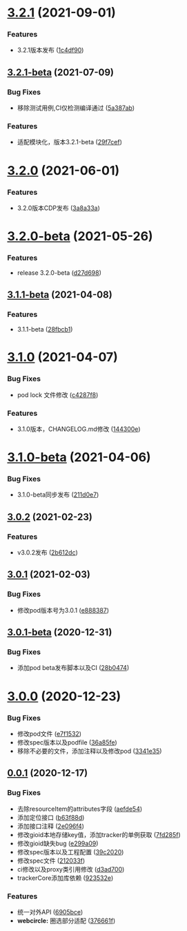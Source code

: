 #  [3.2.1](https://github.com/growingio/growingio-sdk-ios-autotracker-cdp/compare/3.2.1beta...3.2.1) (2021-09-01)


### Features

* 3.2.1版本发布 ([1c4df90](https://github.com/growingio/growingio-sdk-ios-autotracker-cdp/commit/1c4df90eaad4d8e3210c81a0e65d34f88c0c8581))



## [3.2.1-beta](https://github.com/growingio/growingio-sdk-ios-autotracker-cdp/compare/3.2.0...3.2.1-beta) (2021-07-09)


### Bug Fixes

* 移除测试用例,CI仅检测编译通过 ([5a387ab](https://github.com/growingio/growingio-sdk-ios-autotracker-cdp/commit/5a387ab975deb2864bfa4f628929754e1f907230))


### Features

* 适配模块化，版本3.2.1-beta ([29f7cef](https://github.com/growingio/growingio-sdk-ios-autotracker-cdp/commit/29f7cefbe61b90a23c5b0dc4bd63c69732e7f0c0))



# [3.2.0](https://github.com/growingio/growingio-sdk-ios-autotracker-cdp/compare/3.2.0-beta...3.2.0) (2021-06-01)


### Features

* 3.2.0版本CDP发布 ([3a8a33a](https://github.com/growingio/growingio-sdk-ios-autotracker-cdp/commit/3a8a33a2e5d949eb1f783a957a8bbd5fcb4d8c87))



# [3.2.0-beta](https://github.com/growingio/growingio-sdk-ios-autotracker-cdp/compare/3.1.1-beta...3.2.0-beta) (2021-05-26)


### Features

* release 3.2.0-beta ([d27d698](https://github.com/growingio/growingio-sdk-ios-autotracker-cdp/commit/d27d69885d1573c0d3028781b716b00350f930ba))



## [3.1.1-beta](https://github.com/growingio/growingio-sdk-ios-autotracker-cdp/compare/3.1.0...3.1.1-beta) (2021-04-08)


### Features

* 3.1.1-beta ([28fbcb1](https://github.com/growingio/growingio-sdk-ios-autotracker-cdp/commit/28fbcb14b4120cfc22d24b07f8e15878c62cb4a8))



# [3.1.0](https://github.com/growingio/growingio-sdk-ios-autotracker-cdp/compare/3.1.0-beta...3.1.0) (2021-04-07)


### Bug Fixes

* pod lock 文件修改 ([c4287f8](https://github.com/growingio/growingio-sdk-ios-autotracker-cdp/commit/c4287f89e8e1e2b0b4aaf2f3ac50f0ef150ec551))


### Features

* 3.1.0版本，CHANGELOG.md修改 ([144300e](https://github.com/growingio/growingio-sdk-ios-autotracker-cdp/commit/144300eee0fd2919bc1fe598a661d8aa3693ecc6))



# [3.1.0-beta](https://github.com/growingio/growingio-sdk-ios-autotracker-cdp/compare/3.0.2...3.1.0-beta) (2021-04-06)


### Bug Fixes

* 3.1.0-beta同步发布 ([211d0e7](https://github.com/growingio/growingio-sdk-ios-autotracker-cdp/commit/211d0e7bfc975619672f11bbde55992afc4d268d))



## [3.0.2](https://github.com/growingio/growingio-sdk-ios-autotracker-cdp/compare/3.0.1...3.0.2) (2021-02-23)


### Features

* v3.0.2发布 ([2b612dc](https://github.com/growingio/growingio-sdk-ios-autotracker-cdp/commit/2b612dcdd605f6eeb631ace162137a8658c4dd76))



## [3.0.1](https://github.com/growingio/growingio-sdk-ios-autotracker-cdp/compare/3.0.1-beta...3.0.1) (2021-02-03)


### Bug Fixes

* 修改pod版本号为3.0.1 ([e888387](https://github.com/growingio/growingio-sdk-ios-autotracker-cdp/commit/e8883870c575af77e824865edd410dfecadb4bf2))



## [3.0.1-beta](https://github.com/growingio/growingio-sdk-ios-autotracker-cdp/compare/3.0.0...3.0.1-beta) (2020-12-31)


### Bug Fixes

* 添加pod beta发布脚本以及CI ([28b0474](https://github.com/growingio/growingio-sdk-ios-autotracker-cdp/commit/28b047494c0966a4737152a921f806a5d1f73173))



# [3.0.0](https://github.com/growingio/growingio-sdk-ios-autotracker-cdp/compare/0.0.1...3.0.0) (2020-12-23)


### Bug Fixes

* 修改pod文件 ([e7f1532](https://github.com/growingio/growingio-sdk-ios-autotracker-cdp/commit/e7f1532e26eaa315d137112bc6408925ce445b97))
* 修改spec版本以及podfile ([36a85fe](https://github.com/growingio/growingio-sdk-ios-autotracker-cdp/commit/36a85fe3ee70fe3bf4bfcc6f8f6aa2702b227074))
* 移除不必要的文件，添加注释以及修改pod ([3341e35](https://github.com/growingio/growingio-sdk-ios-autotracker-cdp/commit/3341e3584d0fd9499108d44731b195e04ed88c1f))



## [0.0.1](https://github.com/growingio/growingio-sdk-ios-autotracker-cdp/compare/d3ad70038c89d7e2880949df14b0a8ccb93ed803...0.0.1) (2020-12-17)


### Bug Fixes

* 去除resourceItem的attributes字段 ([aefde54](https://github.com/growingio/growingio-sdk-ios-autotracker-cdp/commit/aefde5489202e9511d9c830a50cbe6aa57175599))
* 添加定位接口 ([b63f88d](https://github.com/growingio/growingio-sdk-ios-autotracker-cdp/commit/b63f88d488c0c17f88e1eb04cfd8a89ffbbfa228))
* 添加接口注释 ([2e096f4](https://github.com/growingio/growingio-sdk-ios-autotracker-cdp/commit/2e096f4694d059cc87b06a2e236ac82b4cc9fa7e))
* 修改gioid本地存储key值，添加tracker的单例获取 ([7fd285f](https://github.com/growingio/growingio-sdk-ios-autotracker-cdp/commit/7fd285f3c124c9089184d6e541ccce7468290193))
* 修改gioid缺失bug ([e299a09](https://github.com/growingio/growingio-sdk-ios-autotracker-cdp/commit/e299a097a198f43ab93e00a89e48d657b3cca9c3))
* 修改spec版本以及工程配置 ([39c2020](https://github.com/growingio/growingio-sdk-ios-autotracker-cdp/commit/39c202040e8ffe323bc8d78ad7ca3d3a33954986))
* 修改spec文件 ([212033f](https://github.com/growingio/growingio-sdk-ios-autotracker-cdp/commit/212033f1330e492fdf80257bcbbbecda314cd4a0))
* ci修改以及proxy类引用修改 ([d3ad700](https://github.com/growingio/growingio-sdk-ios-autotracker-cdp/commit/d3ad70038c89d7e2880949df14b0a8ccb93ed803))
* trackerCore添加库依赖 ([923532e](https://github.com/growingio/growingio-sdk-ios-autotracker-cdp/commit/923532eb45dca5567a8f514b9a3ac223b9429e68))


### Features

* 统一对外API ([6905bce](https://github.com/growingio/growingio-sdk-ios-autotracker-cdp/commit/6905bcef1a12d27e2cd60a4d48143e438ab7f48e))
* **webcircle:** 圈选部分适配 ([376661f](https://github.com/growingio/growingio-sdk-ios-autotracker-cdp/commit/376661f3976071a9e2ee5822aaeb0697d5433364))



